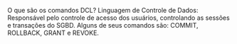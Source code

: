 O que são os comandos DCL?
   Linguagem de Controle de Dados: Responsável pelo controle de acesso dos usuários, controlando as sessões e transações do SGBD. Alguns de seus comandos são: COMMIT, ROLLBACK, GRANT e REVOKE.